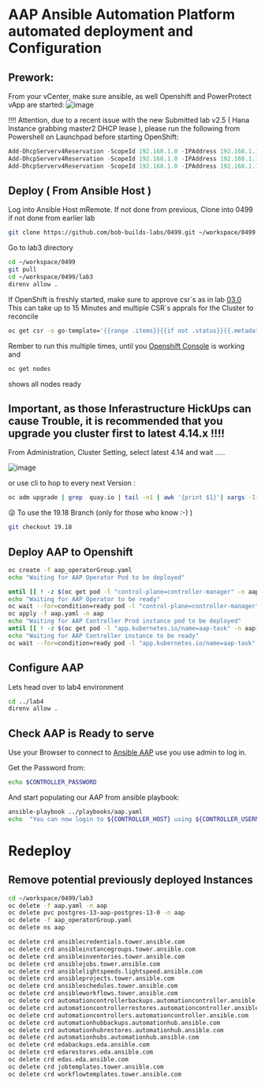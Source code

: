 # AAP Ansible Automation Platform automated deployment and Configuration

## Prework:

From your vCenter, make sure ansible, as well Openshift and PowerProtect vApp are started:
![image](https://github.com/user-attachments/assets/355f1d9f-3b8b-44a4-abf6-51a239bfbd4c)

!!!! Attention, due to a recent issue with the new Submitted lab v2.5 ( Hana Instance grabbing master2 DHCP lease ), please run the following from Powershell on Launchpad before starting OpenShift:

```Powershell
Add-DhcpServerv4Reservation -ScopeId 192.168.1.0 -IPAddress 192.168.1.108 -ClientId "005056a3bbad" -Name "openshift-72g6c-master-0.demo.local" -Description "openshift-72g6c-master-0.demo.local"
Add-DhcpServerv4Reservation -ScopeId 192.168.1.0 -IPAddress 192.168.1.111 -ClientId "005056a32d4e" -Name "openshift-72g6c-master-1.demo.local" -Description "openshift-72g6c-master-1.demo.local"
Add-DhcpServerv4Reservation -ScopeId 192.168.1.0 -IPAddress 192.168.1.104 -ClientId "005056a3729e" -Name "openshift-72g6c-master-2.demo.local" -Description "openshift-72g6c-master-2.demo.local"
```

## Deploy ( From Ansible Host )

Log into Ansible Host mRemote. If not done from previous,
Clone into 0499 if not done from earlier lab

```bash
git clone https://github.com/bob-builds-labs/0499.git ~/workspace/0499
```

Go to lab3 directory

```bash
cd ~/workspace/0499
git pull
cd ~/workspace/0499/lab3
direnv allow .
```

If OpenShift is freshly started, make sure to approve csr´s as in lab [03.0](https://github.com/bob-builds-labs/bob-builds-labs.github.io/blob/main/docs/03.0_prepare_openshift_lab.md)
This can take up to 15 Minutes and multiple CSR´s apprals for the Cluster to reconcile

```bash
oc get csr -o go-template='{{range .items}}{{if not .status}}{{.metadata.name}}{{"\n"}}{{end}}{{end}}' | xargs oc adm certificate approve
```

Rember to run this multiple times, until you [Openshift Console](https://console-openshift-console.apps.openshift.demo.local) is working and

```bash
oc get nodes
```

shows all nodes ready

## Important, as those Inferastructure HickUps can cause Trouble, it is recommended that you upgrade you cluster first to latest 4.14.x !!!!

From Administration, Cluster Setting, select latest 4.14 and wait .....

![image](https://github.com/user-attachments/assets/17c131ae-71bc-4f9c-9703-81e1bd4e599d)

or use cli to hop to every next Version :

```bash
oc adm upgrade | grep  quay.io | tail -n1 | awk '{print $1}'| xargs -I{} oc adm upgrade --to={}
```


:stuck_out_tongue_winking_eye: To use the 19.18 Branch (only for those who know :-) ) 

```bash
git checkout 19.18
```

## Deploy AAP to Openshift

```bash
oc create -f aap_operatorGroup.yaml
echo "Waiting for AAP Operator Pod to be deployed"

until [[ ! -z $(oc get pod -l "control-plane=controller-manager" -n aap) ]]; do echo "Sleeping 5 seconds";sleep 5; done
echo "Waiting for AAP Operator to be ready"
oc wait --for=condition=ready pod -l "control-plane=controller-manager" -n aap --timeout 600s
oc apply -f aap.yaml -n aap
echo "Waiting for AAP Controller Prod instance pod to be deployed"
until [[ ! -z $(oc get pod -l "app.kubernetes.io/name=aap-task" -n aap) ]]; do echo "Sleeping 5 seconds";sleep 5; done
echo "Waiting for AAP Controller instance to be ready"
oc wait --for=condition=ready pod -l "app.kubernetes.io/name=aap-task" -n aap --timeout 600s
```

## Configure AAP

Lets head over to lab4 environment

```bash
cd ../lab4
direnv allow .
```


## Check AAP is Ready to serve

Use your Browser to connect to  [Ansible AAP](https://aap-aap.apps.openshift.demo.local) 
use you use admin to log in.

Get the Password from:
 ```bash
echo $CONTROLLER_PASSWORD
```


And start populating our AAP from ansible playbook:

```bash
ansible-playbook ../playbooks/aap.yaml
echo  "You can now login to ${CONTROLLER_HOST} using ${CONTROLLER_USERNAME} with password ${CONTROLLER_PASSWORD}"
```



# Redeploy

## Remove potential previously deployed Instances

```bash
cd ~/workspace/0499/lab3
oc delete -f aap.yaml -n aap
oc delete pvc postgres-13-aap-postgres-13-0 -n aap
oc delete -f aap_operatorGroup.yaml
oc delete ns aap

oc delete crd ansiblecredentials.tower.ansible.com
oc delete crd ansibleinstancegroups.tower.ansible.com
oc delete crd ansibleinventories.tower.ansible.com
oc delete crd ansiblejobs.tower.ansible.com
oc delete crd ansiblelightspeeds.lightspeed.ansible.com
oc delete crd ansibleprojects.tower.ansible.com
oc delete crd ansibleschedules.tower.ansible.com
oc delete crd ansibleworkflows.tower.ansible.com
oc delete crd automationcontrollerbackups.automationcontroller.ansible.com
oc delete crd automationcontrollerrestores.automationcontroller.ansible.com
oc delete crd automationcontrollers.automationcontroller.ansible.com
oc delete crd automationhubbackups.automationhub.ansible.com
oc delete crd automationhubrestores.automationhub.ansible.com
oc delete crd automationhubs.automationhub.ansible.com
oc delete crd edabackups.eda.ansible.com
oc delete crd edarestores.eda.ansible.com
oc delete crd edas.eda.ansible.com
oc delete crd jobtemplates.tower.ansible.com
oc delete crd workflowtemplates.tower.ansible.com
```
